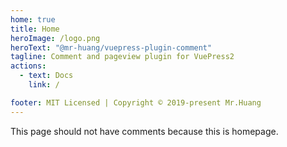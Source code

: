 ```yaml
---
home: true
title: Home
heroImage: /logo.png
heroText: "@mr-huang/vuepress-plugin-comment"
tagline: Comment and pageview plugin for VuePress2
actions:
  - text: Docs
    link: /

footer: MIT Licensed | Copyright © 2019-present Mr.Huang
---
```


This page should not have comments because this is homepage.
